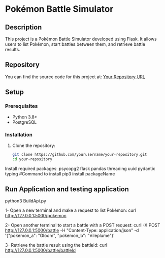 # Pokémon Battle Simulator

## Description
This project is a Pokémon Battle Simulator developed using Flask. It allows users to list Pokémon, start battles between them, and retrieve battle results.

## Repository
You can find the source code for this project at: [Your Repository URL](https://github.com/yourusername/your-repository)

## Setup

### Prerequisites
- Python 3.8+
- PostgreSQL

### Installation
1. Clone the repository:
   ```bash
   git clone https://github.com/yourusername/your-repository.git
   cd your-repository

Install required packages:
psycopg2
flask
pandas
threading
uuid
pydantic
typing
#Command to install
pip3 install packageName

## Run Application and testing application
python3 BuildApi.py

1- Open a new terminal and make a request to list Pokémon:
curl http://127.0.0.1:5000/pokemon

2- Open another terminal to start a battle with a POST request:
curl -X POST http://127.0.0.1:5000/battle -H "Content-Type: application/json" -d '{"pokemon_a": "Gloom", "pokemon_b": "Vileplume"}'

3- Retrieve the battle result using the battleId:
curl http://127.0.0.1:5000/battle/battleId
